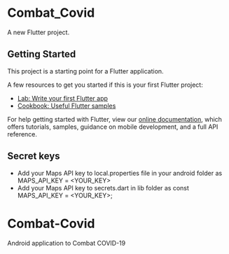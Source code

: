 # Combat_Covid

A new Flutter project.

## Getting Started

This project is a starting point for a Flutter application.

A few resources to get you started if this is your first Flutter project:

- [Lab: Write your first Flutter app](https://flutter.dev/docs/get-started/codelab)
- [Cookbook: Useful Flutter samples](https://flutter.dev/docs/cookbook)

For help getting started with Flutter, view our
[online documentation](https://flutter.dev/docs), which offers tutorials,
samples, guidance on mobile development, and a full API reference.

## Secret keys

 - Add your Maps API key to local.properties file in your android folder as MAPS_API_KEY = <YOUR_KEY>
 - Add your Maps API key to secrets.dart in lib folder as const MAPS_API_KEY = <YOUR_KEY>;

# Combat-Covid
Android application to Combat COVID-19
